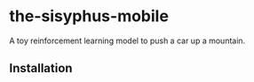 # the-sisyphus-mobile
A toy reinforcement learning model to push a car up a mountain.

## Installation
